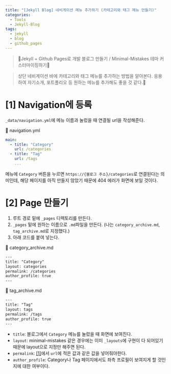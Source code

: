 ```yaml
---
title: "[Jekyll Blog] 네비게이션 메뉴 추가하기 (카테고리와 태그 메뉴 만들기)"
categories:
  - Tools
  - Jekyll-Blog
tags:
  - jekyll
  - blog
  - github_pages
---
```


> 💎Jekyll + Github Pages로 개발 블로그 만들기 / Minimal-Mistakes 테마 커스터마이징하기💎

> 상단 네비게이션 바에 카테고리와 태그 메뉴를 추가하는 방법을 알아본다. 응용하여 자기소개, 포트폴리오 등 원하는 메뉴를 추가해도 좋을 것 같다.🌻


# [1] Navigation에 등록
`_data/navigation.yml`에 메뉴 이름과 눌렀을 때 연결될 url을 작성해준다.

🔽 navigation.yml
```yml
main:
  - title: "Category"
    url: /categories
  - title: "Tag"
    url: /tags
    ...
```
메뉴에 `Category` 버튼을 누르면 `https://{블로그 주소}/categories`로 연결된다는 의미인데, 해당 페이지를 아직 만들지 않았기 때문에 404 에러가 화면에 보일 것이다.


# [2] Page 만들기
1. 루트 경로 밑에 `_pages` 디렉토리를 만든다.
2. `_pages` 밑에 원하는 이름으로 `.md`파일을 만든다. (나는 `category_archive.md`, `tag_archive.md`로 지정했다.)
3. 아래 코드를 붙여 넣는다.

🔽 category_archive.md
```html
---
title: "Category"
layout: categories
permalink: /categories
author_profile: true
---
```

🔽 tag_archive.md
```html
---
title: "Tag"
layout: tags
permalink: /tags
author_profile: true
---
```

- `title`: 블로그에서 `Category` 메뉴를 눌렀을 때 화면에 보여진다.
- `layout`: minimal-mistakes 같은 경우에는 이미 `_layouts`에 구현이 다 되어있기 때문에 layout으로 지정만 해주면 된다.
- `permalink`: [[1]](#1-menu-등록)에서 `url`에 적은 값과 같은 값을 넣어줘야한다.
- `author_profile`: Category나 Tag 페이지에서도 좌측 프로필이 보여지게 할 것인지에 대한 여부이다.